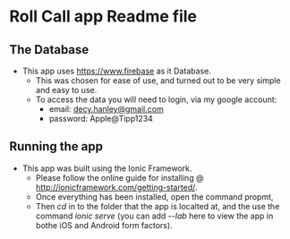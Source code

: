 # Roll Call app Readme file

## The Database

* This app uses https://www.firebase as it Database.
  * This was chosen for ease of use, and turned out to be very simple and easy to use.
  * To access the data you will need to login, via my google account:
    * email: decy.hanley@gmail.com
    * password: Apple@Tipp1234

## Running the app

* This app was built using the Ionic Framework.
  * Please follow the online guide for installing @ http://ionicframework.com/getting-started/.
  * Once everything has been installed, open the command propmt,
  * Then *cd* in to the folder that the app is localted at, 
    and the use the command *ionic serve* (you can add *--lab* here to view the app in bothe iOS and Android form factors).
